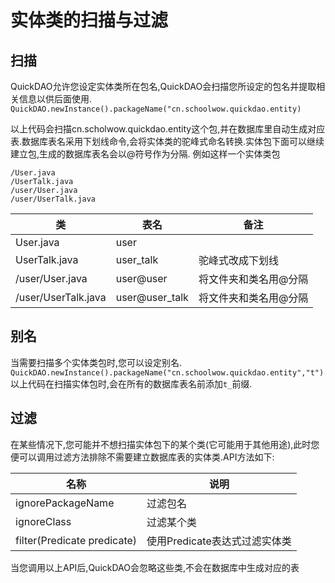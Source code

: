 # 实体类的扫描与过滤

## 扫描
QuickDAO允许您设定实体类所在包名,QuickDAO会扫描您所设定的包名并提取相关信息以供后面使用.
``QuickDAO.newInstance().packageName("cn.schoolwow.quickdao.entity)``

以上代码会扫描cn.scholwow.quickdao.entity这个包,并在数据库里自动生成对应表.数据库表名采用下划线命令,会将实体类的驼峰式命名转换.实体包下面可以继续建立包,生成的数据库表名会以@符号作为分隔.
例如这样一个实体类包
```
/User.java
/UserTalk.java
/user/User.java
/user/UserTalk.java
```
|类|表名|备注|
|---|---|---|
|User.java|user||
|UserTalk.java|user_talk|驼峰式改成下划线|
|/user/User.java|user@user|将文件夹和类名用@分隔|
|/user/UserTalk.java|user@user_talk|将文件夹和类名用@分隔|

## 别名

当需要扫描多个实体类包时,您可以设定别名.
``QuickDAO.newInstance().packageName("cn.schoolwow.quickdao.entity","t")``
以上代码在扫描实体包时,会在所有的数据库表名前添加``t_``前缀.

## 过滤
在某些情况下,您可能并不想扫描实体包下的某个类(它可能用于其他用途),此时您便可以调用过滤方法排除不需要建立数据库表的实体类.API方法如下:

|名称|说明|
|---|---|
|ignorePackageName|过滤包名|
|ignoreClass|过滤某个类|
|filter(Predicate<Class> predicate)|使用Predicate表达式过滤实体类|

当您调用以上API后,QuickDAO会忽略这些类,不会在数据库中生成对应的表